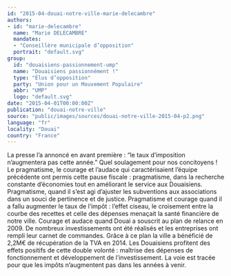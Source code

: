 ```yaml
---
id: "2015-04-douai-notre-ville-marie-delecambre"
authors:
- id: "marie-delecambre"
  name: "Marie DELECAMBRE"
  mandates: 
  - "Conseillère municipale d’opposition"
  portrait: "default.svg"
group:
  id: "douaisiens-passionnement-ump"
  name: "Douaisiens passionnément !"
  type: "Élus d’opposition"
  party: "Union pour un Mouvement Populaire"
  abbr: "UMP"
  logo: "default.svg"
date: "2015-04-01T00:00:00Z"
publication: "douai-notre-ville"
source: "public/images/sources/douai-notre-ville-2015-04-p2.png"
language: "fr"
locality: "Douai"
country: "France"
---
```


La presse l’a annoncé en avant première : “le taux d’imposition n’augmentera pas cette année.” Quel soulagement pour nos concitoyens ! Le pragmatisme, le courage et l’audace qui caractérisaient l’équipe précédente ont permis cette pause fiscale : pragmatisme, dans la recherche constante d’économies tout en améliorant le service aux Douaisiens. Pragmatisme, quand il s’est agi d’ajuster les subventions aux associations dans un souci de pertinence et de justice. Pragmatisme et courage quand il a fallu augmenter le taux de l’impôt : l’effet ciseau, le croisement entre la courbe des recettes et celle des dépenses menaçait la santé financière de notre ville. Courage et audace quand Douai a souscrit au plan de relance en 2009. De nombreux investissements ont été réalisés et les entreprises ont rempli leur carnet de commandes. Grâce à ce plan la ville a bénéficié de 2,2M€ de récupération de la TVA en 2014. Les Douaisiens profitent des effets positifs de cette double volonté : maîtrise des dépenses de fonctionnement  et  développement de l’investissement. La voie est tracée pour que les impôts n’augmentent pas dans les années à venir.
